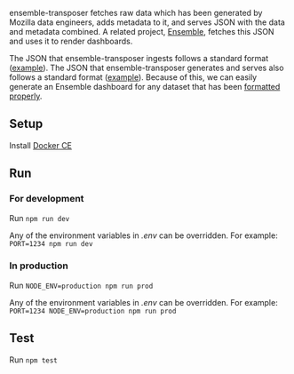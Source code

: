 ensemble-transposer fetches raw data which has been generated by Mozilla data
engineers, adds metadata to it, and serves JSON with the data and metadata
combined. A related project, [Ensemble](https://github.com/mozilla/ensemble),
fetches this JSON and uses it to render dashboards.

The JSON that ensemble-transposer ingests follows a standard format
([example](http://fhwr-unflattener.herokuapp.com/)). The JSON that
ensemble-transposer generates and serves also follows a standard format
([example](http://ensemble-transposer.herokuapp.com/hardware/)). Because of
this, we can easily generate an Ensemble dashboard for any dataset that has been
[formatted properly](http://fhwr-unflattener.herokuapp.com/).

## Setup

Install [Docker CE](https://docs.docker.com/install/)

## Run

### For development

Run `npm run dev`

Any of the environment variables in *.env* can be overridden. For example: `PORT=1234 npm run dev`

### In production

Run `NODE_ENV=production npm run prod`

Any of the environment variables in *.env* can be overridden. For example: `PORT=1234 NODE_ENV=production npm run prod`

## Test

Run `npm test`
